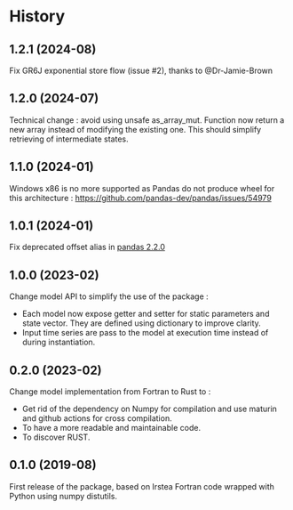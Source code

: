 # History

## 1.2.1 (2024-08)

Fix GR6J exponential store flow (issue #2), thanks to @Dr-Jamie-Brown

## 1.2.0 (2024-07)

Technical change : avoid using unsafe as_array_mut. Function now return a new array instead of modifying the existing one.
This should simplify retrieving of intermediate states.

## 1.1.0  (2024-01)

Windows x86 is no more supported as Pandas do not produce wheel for this architecture : https://github.com/pandas-dev/pandas/issues/54979

## 1.0.1  (2024-01)

Fix deprecated offset alias in [pandas 2.2.0](https://pandas.pydata.org/pandas-docs/stable/user_guide/timeseries.html#offset-aliases)

## 1.0.0  (2023-02)

Change model API to simplify the use of the package :

* Each model now expose getter and setter for static parameters and state vector. They are defined using dictionary to improve clarity.
* Input time series are pass to the model at execution time instead of during instantiation.

## 0.2.0 (2023-02)

Change model implementation from Fortran to Rust to :

* Get rid of the dependency on Numpy for compilation and use maturin and github actions for cross compilation.
* To have a more readable and maintainable code.
* To discover RUST.

## 0.1.0 (2019-08)

First release of the package, based on Irstea Fortran code wrapped with Python using numpy distutils.